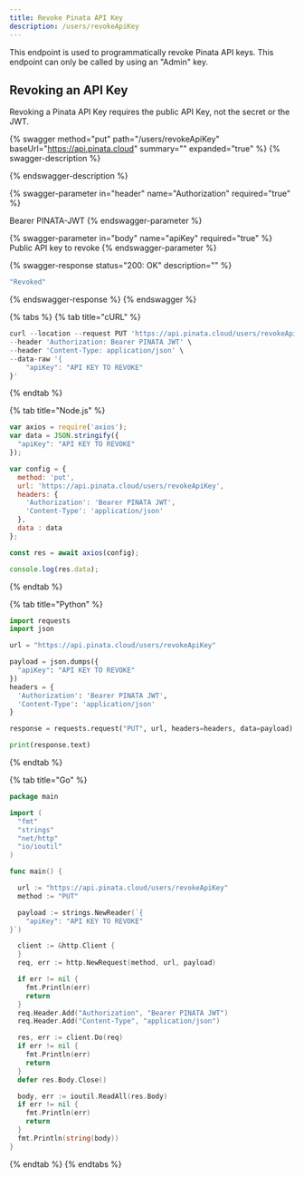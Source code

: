 ```yaml
---
title: Revoke Pinata API Key
description: /users/revokeApiKey
---
```


This endpoint is used to programmatically revoke Pinata API keys. This endpoint can only be called by using an "Admin" key.

## Revoking an API Key

Revoking a Pinata API Key requires the public API Key, not the secret or the JWT.&#x20;

{% swagger method="put" path="/users/revokeApiKey" baseUrl="https://api.pinata.cloud" summary="" expanded="true" %}
{% swagger-description %}

{% endswagger-description %}

{% swagger-parameter in="header" name="Authorization" required="true" %}


Bearer PINATA-JWT
{% endswagger-parameter %}

{% swagger-parameter in="body" name="apiKey" required="true" %}
Public API key to revoke
{% endswagger-parameter %}

{% swagger-response status="200: OK" description="" %}
```javascript
"Revoked"
```
{% endswagger-response %}
{% endswagger %}

{% tabs %}
{% tab title="cURL" %}
```javascript
curl --location --request PUT 'https://api.pinata.cloud/users/revokeApiKey' \
--header 'Authorization: Bearer PINATA JWT' \
--header 'Content-Type: application/json' \
--data-raw '{
    "apiKey": "API KEY TO REVOKE"
}'
```
{% endtab %}

{% tab title="Node.js" %}
```javascript
var axios = require('axios');
var data = JSON.stringify({
  "apiKey": "API KEY TO REVOKE"
});

var config = {
  method: 'put',
  url: 'https://api.pinata.cloud/users/revokeApiKey',
  headers: {
    'Authorization': 'Bearer PINATA JWT',
    'Content-Type': 'application/json'
  },
  data : data
};

const res = await axios(config);

console.log(res.data);

```
{% endtab %}

{% tab title="Python" %}
```python
import requests
import json

url = "https://api.pinata.cloud/users/revokeApiKey"

payload = json.dumps({
  "apiKey": "API KEY TO REVOKE"
})
headers = {
  'Authorization': 'Bearer PINATA JWT',
  'Content-Type': 'application/json'
}

response = requests.request("PUT", url, headers=headers, data=payload)

print(response.text)

```
{% endtab %}

{% tab title="Go" %}
```go
package main

import (
  "fmt"
  "strings"
  "net/http"
  "io/ioutil"
)

func main() {

  url := "https://api.pinata.cloud/users/revokeApiKey"
  method := "PUT"

  payload := strings.NewReader(`{
    "apiKey": "API KEY TO REVOKE"
}`)

  client := &http.Client {
  }
  req, err := http.NewRequest(method, url, payload)

  if err != nil {
    fmt.Println(err)
    return
  }
  req.Header.Add("Authorization", "Bearer PINATA JWT")
  req.Header.Add("Content-Type", "application/json")

  res, err := client.Do(req)
  if err != nil {
    fmt.Println(err)
    return
  }
  defer res.Body.Close()

  body, err := ioutil.ReadAll(res.Body)
  if err != nil {
    fmt.Println(err)
    return
  }
  fmt.Println(string(body))
}
```
{% endtab %}
{% endtabs %}
